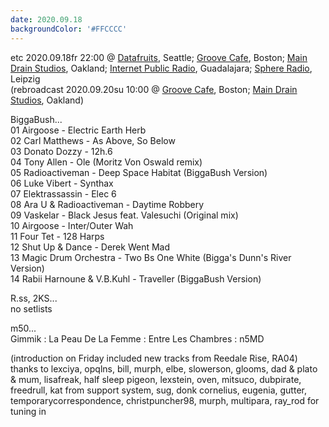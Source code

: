 ```yaml
---
date: 2020.09.18
backgroundColor: '#FFCCCC'
---
```


etc 2020.09.18fr 22:00 @ [Datafruits](http://www.datafruits.fm/), Seattle; [Groove Cafe](http://grove.cafe/), Boston; [Main Drain Studios](http://www.youtube.com/maindrainstudios/), Oakland; [Internet Public Radio](https://www.youtube.com/maindrainstudios), Guadalajara; [Sphere Radio](http://www.sphere-radio.net/), Leipzig  
(rebroadcast 2020.09.20su 10:00 @ [Groove Cafe](http://groove.cafe/), Boston; [Main Drain Studios](https://www.youtube.com/maindrainstudios), Oakland)  

BiggaBush...  
01 Airgoose - Electric Earth Herb  
02 Carl Matthews - As Above, So Below  
03 Donato Dozzy - 12h.6  
04 Tony Allen - Ole (Moritz Von Oswald remix)  
05 Radioactiveman - Deep Space Habitat (BiggaBush Version)  
06 Luke Vibert - Synthax  
07 Elektrassassin - Elec 6  
08 Ara U & Radioactiveman - Daytime Robbery  
09 Vaskelar - Black Jesus feat. Valesuchi (Original mix)  
10 Airgoose - Inter/Outer Wah  
11 Four Tet - 128 Harps  
12 Shut Up & Dance - Derek Went Mad  
13 Magic Drum Orchestra - Two Bs One White (Bigga's Dunn's River Version)  
14 Rabii Harnoune & V.B.Kuhl - Traveller (BiggaBush Version)  

R.ss, 2KS...  
no setlists  

m50...  
Gimmik : La Peau De La Femme : Entre Les Chambres : n5MD  

(introduction on Friday included new tracks from Reedale Rise, RA04) thanks to lexciya, opqlns, bill, murph, elbe, slowerson, glooms, dad & plato & mum, lisafreak, half sleep pigeon, lexstein, oven, mitsuco, dubpirate, freedrull, kat from support system, sug, donk cornelius, eugenia, gutter, temporarycorrespondence, christpuncher98, murph, multipara, ray\_rod for tuning in